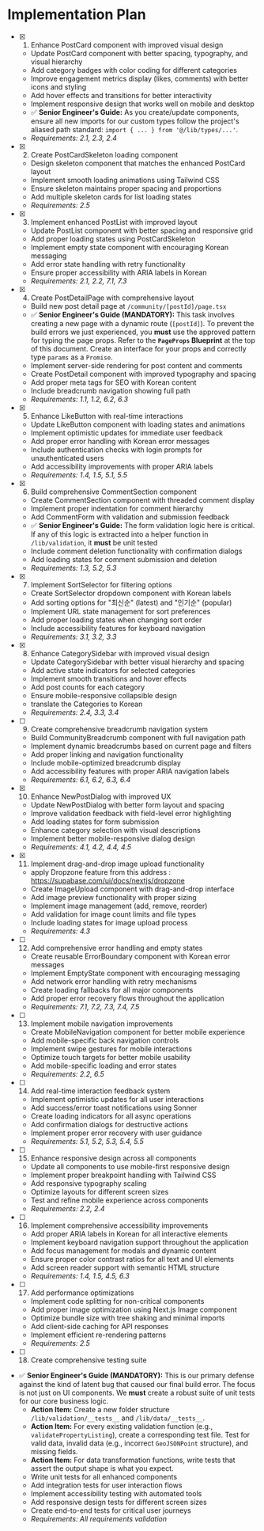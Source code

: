 # Implementation Plan

- [x] 1. Enhance PostCard component with improved visual design
  - Update PostCard component with better spacing, typography, and visual hierarchy
  - Add category badges with color coding for different categories
  - Improve engagement metrics display (likes, comments) with better icons and styling
  - Add hover effects and transitions for better interactivity
  - Implement responsive design that works well on mobile and desktop
  - ✅ **Senior Engineer's Guide:** As you create/update components, ensure all new imports for our custom types follow the project's aliased path standard: `import { ... } from '@/lib/types/...'`.
  - _Requirements: 2.1, 2.3, 2.4_

- [x] 2. Create PostCardSkeleton loading component
  - Design skeleton component that matches the enhanced PostCard layout
  - Implement smooth loading animations using Tailwind CSS
  - Ensure skeleton maintains proper spacing and proportions
  - Add multiple skeleton cards for list loading states
  - _Requirements: 2.5_

- [x] 3. Implement enhanced PostList with improved layout
  - Update PostList component with better spacing and responsive grid
  - Add proper loading states using PostCardSkeleton
  - Implement empty state component with encouraging Korean messaging
  - Add error state handling with retry functionality
  - Ensure proper accessibility with ARIA labels in Korean
  - _Requirements: 2.1, 2.2, 7.1, 7.3_

- [x] 4. Create PostDetailPage with comprehensive layout
  - Build new post detail page at `/community/[postId]/page.tsx`
  - ✅ **Senior Engineer's Guide (MANDATORY):** This task involves creating a new page with a dynamic route (`[postId]`). To prevent the build errors we just experienced, you **must** use the approved pattern for typing the page props. Refer to the **`PageProps` Blueprint** at the top of this document. Create an interface for your props and correctly type `params` as a `Promise`.
  - Implement server-side rendering for post content and comments
  - Create PostDetail component with improved typography and spacing
  - Add proper meta tags for SEO with Korean content
  - Include breadcrumb navigation showing full path
  - _Requirements: 1.1, 1.2, 6.2, 6.3_

- [x] 5. Enhance LikeButton with real-time interactions
  - Update LikeButton component with loading states and animations
  - Implement optimistic updates for immediate user feedback
  - Add proper error handling with Korean error messages
  - Include authentication checks with login prompts for unauthenticated users
  - Add accessibility improvements with proper ARIA labels
  - _Requirements: 1.4, 1.5, 5.1, 5.5_

- [x] 6. Build comprehensive CommentSection component
  - Create CommentSection component with threaded comment display
  - Implement proper indentation for comment hierarchy
  - Add CommentForm with validation and submission feedback
  - ✅ **Senior Engineer's Guide:** The form validation logic here is critical. If any of this logic is extracted into a helper function in `/lib/validation`, it **must** be unit tested
  - Include comment deletion functionality with confirmation dialogs
  - Add loading states for comment submission and deletion
  - _Requirements: 1.3, 5.2, 5.3_

- [x] 7. Implement SortSelector for filtering options
  - Create SortSelector dropdown component with Korean labels
  - Add sorting options for "최신순" (latest) and "인기순" (popular)
  - Implement URL state management for sort preferences
  - Add proper loading states when changing sort order
  - Include accessibility features for keyboard navigation
  - _Requirements: 3.1, 3.2, 3.3_

- [x] 8. Enhance CategorySidebar with improved visual design
  - Update CategorySidebar with better visual hierarchy and spacing
  - Add active state indicators for selected categories
  - Implement smooth transitions and hover effects
  - Add post counts for each category
  - Ensure mobile-responsive collapsible design
  - translate the Categories to Korean
  - _Requirements: 2.4, 3.3, 3.4_

- [ ] 9. Create comprehensive breadcrumb navigation system
  - Build CommunityBreadcrumb component with full navigation path
  - Implement dynamic breadcrumbs based on current page and filters
  - Add proper linking and navigation functionality
  - Include mobile-optimized breadcrumb display
  - Add accessibility features with proper ARIA navigation labels
  - _Requirements: 6.1, 6.2, 6.3, 6.4_

- [x] 10. Enhance NewPostDialog with improved UX
  - Update NewPostDialog with better form layout and spacing
  - Improve validation feedback with field-level error highlighting
  - Add loading states for form submission
  - Enhance category selection with visual descriptions
  - Implement better mobile-responsive dialog design
  - _Requirements: 4.1, 4.2, 4.4, 4.5_

- [x] 11. Implement drag-and-drop image upload functionality
  - apply Dropzone feature from this address : https://supabase.com/ui/docs/nextjs/dropzone
  - Create ImageUpload component with drag-and-drop interface
  - Add image preview functionality with proper sizing
  - Implement image management (add, remove, reorder)
  - Add validation for image count limits and file types
  - Include loading states for image upload process
  - _Requirements: 4.3_

- [ ] 12. Add comprehensive error handling and empty states
  - Create reusable ErrorBoundary component with Korean error messages
  - Implement EmptyState component with encouraging messaging
  - Add network error handling with retry mechanisms
  - Create loading fallbacks for all major components
  - Add proper error recovery flows throughout the application
  - _Requirements: 7.1, 7.2, 7.3, 7.4, 7.5_

- [ ] 13. Implement mobile navigation improvements
  - Create MobileNavigation component for better mobile experience
  - Add mobile-specific back navigation controls
  - Implement swipe gestures for mobile interactions
  - Optimize touch targets for better mobile usability
  - Add mobile-specific loading and error states
  - _Requirements: 2.2, 6.5_

- [ ] 14. Add real-time interaction feedback system
  - Implement optimistic updates for all user interactions
  - Add success/error toast notifications using Sonner
  - Create loading indicators for all async operations
  - Add confirmation dialogs for destructive actions
  - Implement proper error recovery with user guidance
  - _Requirements: 5.1, 5.2, 5.3, 5.4, 5.5_

- [ ] 15. Enhance responsive design across all components
  - Update all components to use mobile-first responsive design
  - Implement proper breakpoint handling with Tailwind CSS
  - Add responsive typography scaling
  - Optimize layouts for different screen sizes
  - Test and refine mobile experience across components
  - _Requirements: 2.2, 2.4_

- [ ] 16. Implement comprehensive accessibility improvements
  - Add proper ARIA labels in Korean for all interactive elements
  - Implement keyboard navigation support throughout the application
  - Add focus management for modals and dynamic content
  - Ensure proper color contrast ratios for all text and UI elements
  - Add screen reader support with semantic HTML structure
  - _Requirements: 1.4, 1.5, 4.5, 6.3_

- [ ] 17. Add performance optimizations
  - Implement code splitting for non-critical components
  - Add proper image optimization using Next.js Image component
  - Optimize bundle size with tree shaking and minimal imports
  - Add client-side caching for API responses
  - Implement efficient re-rendering patterns
  - _Requirements: 2.5_

- [ ] 18. Create comprehensive testing suite
- ✅ **Senior Engineer's Guide (MANDATORY):** This is our primary defense against the kind of latent bug that caused our final build error. The focus is not just on UI components. We **must** create a robust suite of unit tests for our core business logic.
  - **Action Item:** Create a new folder structure `/lib/validation/__tests__` and `/lib/data/__tests__`.
  - **Action Item:** For every existing validation function (e.g., `validatePropertyListing`), create a corresponding test file. Test for valid data, invalid data (e.g., incorrect `GeoJSONPoint` structure), and missing fields.
  - **Action Item:** For data transformation functions, write tests that assert the output shape is what you expect.
  - Write unit tests for all enhanced components
  - Add integration tests for user interaction flows
  - Implement accessibility testing with automated tools
  - Add responsive design tests for different screen sizes
  - Create end-to-end tests for critical user journeys
  - _Requirements: All requirements validation_
